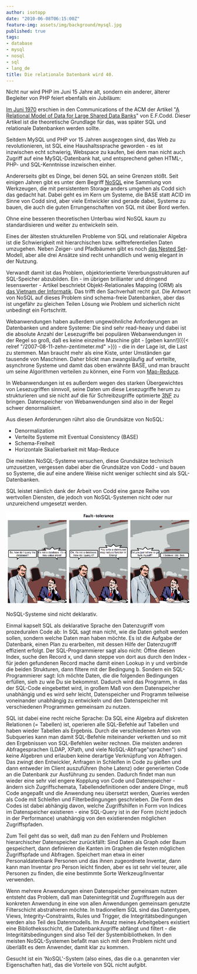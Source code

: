 ```yaml
---
author: isotopp
date: "2010-06-08T06:15:00Z"
feature-img: assets/img/background/mysql.jpg
published: true
tags:
- database
- mysql
- nosql
- sql
- lang_de
title: Die relationale Datenbank wird 40.
---
```

Nicht nur wird PHP im Juni 15 Jahre alt, sondern ein anderer, älterer
Begleiter von PHP feiert ebenfalls ein Jubiläum:

[Im Juni 1970](http://www.seas.upenn.edu/~zives/03f/cis550/codd.pdf)
erschien in den Communications of the ACM der Artikel 
"[A Relational Model of Data for Large Shared Data Banks](http://www.google.de/search?q=a+relational+model+for+large+shared+data+banks)"
von E.F.Codd. Dieser Artikel ist die theoretische Grundlage für das, was
später SQL und relationale Datenbanken werden sollte.

Seitdem MySQL und PHP vor 15 Jahren ausgezogen sind, das Web zu
revolutionieren, ist SQL eine Haushaltssprache geworden - es ist inzwischen
echt schwierig, Webspace zu kaufen, bei dem man nicht auch Zugriff auf eine
MySQL-Datenbank hat, und entsprechend gehen HTML-, PHP- und SQL-Kenntnisse
inzwischen einher.

Andererseits gibt es Dinge, bei denen SQL an seine Grenzen stößt. Seit
einigen Jahren gibt es unter dem Begriff
[NoSQL](http://www.pythian.com/news/9387/liveblogging-at-confoo-blending-nosql-and-sql/)
eine Sammlung von Werkzeugen, die mit persistentem Storage anders umgehen
als Codd sich das gedacht hat. Dabei geht es im Kern um Systeme, die
BASE statt ACID im Sinne von Codd sind, aber viele Entwickler sind gerade dabei,
Systeme zu bauen, die auch die guten Errungenschaften von SQL mit über Bord
werfen.

Ohne eine besseren theoretischen Unterbau wird NoSQL kaum zu standardisieren
und weiter zu entwickeln sein.

Eines der ältesten strukturellen Probleme von SQL und relationaler Algebra
ist die Schwierigkeit mit hierarchischen bzw. selftreferentiellen Daten
umzugehen. Neben Zeiger- und Pfadbäumen gibt es noch
[das Nested Set](http://kris.koehntopp.de/artikel/sql-self-references/)-Modell, aber
alle drei Ansätze sind recht unhandlich und wenig elegant in der Nutzung.

Verwandt damit ist das Problem, objektorientierte Vererbungsstrukturen auf
SQL-Speicher abzubilden. Ein - im übrigen brillianter und dringend
lesenswerter - Artikel beschriebt Objekt-Relationales Mapping (ORM) als
[das Vietnam der Informatik](http://blogs.tedneward.com/2006/06/26/The+Vietnam+Of+Computer+Science.aspx).
Das trifft den Sachverhalt recht gut. Die Antwort von NoSQL auf dieses
Problem sind schema-freie Datenbanken, aber das ist ungefähr zu gleichen
Teilen Lösung wie Problem und sicherlich nicht unbedingt ein Fortschritt.

Webanwendungen haben außerdem ungewöhnliche Anforderungen an Datenbanken und
andere Systeme: Die sind sehr read-heavy und dabei ist die absolute Anzahl
der Lesezugriffe bei populären Webanwendungen in der Regel so groß, daß es
keine einzelne Maschine gibt -
[geben kann!]({{< relref "/2007-08-11-zehn-zentimeter.md" >}}) -
die in der Lage ist, die Last zu stemmen. Man braucht mehr als eine Kiste,
unter Umständen gar tausende von Maschinen. Daher blickt man zwangsläufig
auf verteilte, asynchrone Systeme und damit das oben erwähnte BASE, und man
braucht um seine Algorithmen verteilen zu können, eine Form von
[Map-Reduce](http://en.wikipedia.org/wiki/MapReduce).

In Webanwendungen ist es außerdem wegen des starken Übergewichtes von
Lesezugriffen sinnvoll, seine Daten um diese Lesezugriffe herum zu
strukturieren und sie nicht auf die für Schreibzugriffe optimierte
[3NF](http://en.wikipedia.org/wiki/3NF) zu bringen. Datenspeicher von
Webanwendungen sind also in der Regel schwer denormalisiert.

Aus diesen Anforderungen rührt also die Grundsätze von NoSQL:
- Denormalization
- Verteilte Systeme mit Eventual Consistency (BASE)
- Schema-Freiheit
- Horizontale Skalierbarkeit mit Map-Reduce

Die meisten NoSQL-Systeme versuchen, diese Grundsätze technisch umzusetzen,
vergessen dabei aber die Grundsätze von Codd - und bauen so Systeme, die auf
eine andere Weise nicht weniger schlecht sind als SQL-Datenbanken.

SQL leistet nämlich dank der Arbeit von Codd eine ganze Reihe von wertvollen
Diensten, die jedoch von NoSQL-Systemen nicht oder nur unzureichend
umgesetzt werden.

![](/uploads/mapreduce.png)

NoSQL-Systeme sind nicht deklarativ.

Einmal kapselt SQL als deklarative Sprache den Datenzugriff vom prozeduralen
Code ab: In SQL sagt man nicht, wie die Daten geholt werden sollen, sondern
welche Daten man haben möchte. Es ist die Aufgabe der Datenbank, einen Plan
zu erarbeiten, mit dessen Hilfe der Datenzugriff effizient erfolgt. Der
SQL-Programmierer sagt also nicht: Öffne diesen Index, suche den Record x,
und dann steppe von dort aus durch den Index - für jeden gefundenen Record
mache damit einen Lookup in y und verbinde die beiden Strukturen, dann
filtere mit der Bedingung b. Sondern ein SQL-Programmierer sagt: Ich möchte
Daten, die die folgenden Bedingungen erfüllen, sieh zu wie Du sie bekommst.
Dadurch wird das Programm, in das der SQL-Code eingebettet wird, in großem
Maß von dem Datenspeicher unabhängig und es wird sehr leicht, Datenspeicher
und Programm teilweise voneinander unabhängig zu entwickeln und den
Datenspeicher mit verschiedenen Programmen gemeinsam zu nutzen.

SQL ist dabei eine recht reiche Sprache: Da SQL eine Algebra auf diskreten
Relationen (= Tabellen) ist, operieren alle SQL-Befehle auf Tabellen und
haben wieder Tabellen als Ergebnis. Durch die verschiedenen Arten von
Subqueries kann man damit SQL-Befehle miteinander verketten und so mit den
Ergebnissen von SQL-Befehlen weiter rechnen. Die meisten anderen
Abfragesprachen (LDAP, XPath, und viele NoSQL-Abfrage"sprachen") sind keine
Algebren und erlauben keine derartige Verknüpfung von Abfragen. Das zwingt
den Entwickler, Anfragen in Schleifen in Code zu gießen und dann entweder im
Client auszuführen (hohe Latenz) oder generierten Code an die Datenbank zur
Ausführung zu senden. Dadurch findet man nun wieder eine sehr viel engere
Kopplung von Code und Datenspeicher - ändern sich Zugriffschemata,
Tabellendefinitionen oder andere Dinge, muß Code angepaßt und die Anwendung
neu übersetzt werden, Queries werden als Code mit Schleifen und
Filterbedingungen geschrieben. Die Form des Codes ist dabei abhängig davon,
welche Zugriffshilfen in Form von Indices im Datenspeicher existieren - eine
SQL-Query ist in der Form (nicht jedoch in der Performance) unabhängig von
den existierenden möglichen Zugriffspfaden.

Zum Teil geht das so weit, daß man zu den Fehlern und Problemen
hierarchischer Datenspeicher zurückfällt: Sind Daten als Graph oder Baum
gespeichert, dann definieren die Kanten im Graphen die festen möglichen
Zugriffspfade und Abfragen. Speichert man etwa in einer Personaldatenbank
Personen und das ihnen zugeordnete Inventar, dann kann man Inventar pro
Person leicht finden, aber es ist sehr viel teurer, alle Personen zu finden,
die eine bestimmte Sorte Werkzeug/Inventar verwenden.

Wenn mehrere Anwendungen einen Datenspeicher gemeinsam nutzen entsteht das
Problem, daß man Datenintegrität und Zugriffsregeln aus der konkreten
Anwendung in eine von allen Anwendungen gemeinsam genutzte Filterschicht
abstrahieren möchte. In tradionellem SQL sind das Datentypen, Views,
Integrity-Constraints, Rules und Trigger, die Integritätsbedingungen werden
also Teil des Datenmodells. Im Ansatz meines Arbeitgebers existiert eine
Bibliotheksschicht, die Datenbankzugriffe abfängt und filtert - die
Integritätsbedingungen sind also Teil der Systembibliotheken. In den meisten
NoSQL-Systemen befaßt man sich mit dem Problem nicht und überläßt es dem
Anwender, damit klar zu kommen.

Gesucht ist ein 'NoSQL'-System (also eines, das die o.a. genannten vier
Eigenschaften hat), das die Vorteile von SQL nicht aufgibt.
